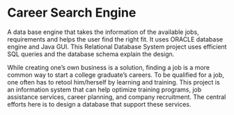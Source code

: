 # Career Search Engine

A data base engine that takes the information of the available jobs, requirements and helps the user find the right fit. It uses ORACLE database engine and Java GUI. This Relational Database System  project uses efficient SQL queries and the database schema explain the design.

While creating one’s own business is a solution, finding a job is a more common way to start a college graduate’s careers. To be qualified for a job, one often has to retool him/herself by learning and training. This project is an information system that can help optimize training programs, job assistance services, career planning, and company recruitment. The central efforts here is to design a database that support these services.
